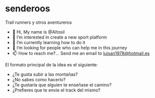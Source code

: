 # senderoos
Trail runners y otros aventureros
- 👋 Hi, My name is @Altosil
- 👀 I’m interested in create a new sport platform
- 🌱 I’m currently learning how to do it
- 💞️ I’m looking for people who can help me in this journey 
- 📫 How to reach me?... Send me an email to luisan1978@hotmail.es

<!---
Altosil/Altosil is a ✨ special ✨ repository because its `README.md` (this file) appears on your GitHub profile.
You can click the Preview link to take a look at your changes.
--->
El formato principal de la idea es el siguiente:
- ¿Te gusta subir a las montañas?
- ¿No sabes como hacerlo?
- ¿Te gustaría que alguien te enseñase el camino?
- ¿Prefieres que te envie el track del mismo?

